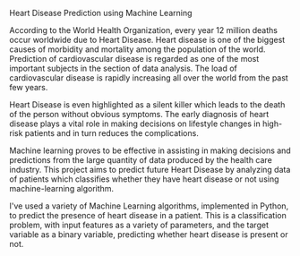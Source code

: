 
Heart Disease Prediction using Machine Learning 

According to the World Health Organization, every year 12 million deaths
occur worldwide due to Heart Disease. Heart disease is one of the biggest causes of
morbidity and mortality among the population of the world. Prediction of
cardiovascular disease is regarded as one of the most important subjects in the section
of data analysis. The load of cardiovascular disease is rapidly increasing all over the
world from the past few years. 

Heart Disease is even highlighted as a silent killer which leads to the
death of the person without obvious symptoms. The early diagnosis of heart disease
plays a vital role in making decisions on lifestyle changes in high-risk patients and in
turn reduces the complications.

Machine learning proves to be effective in assisting in making decisions and
predictions from the large quantity of data produced by the health care industry. This
project aims to predict future Heart Disease by analyzing data of patients which
classifies whether they have heart disease or not using machine-learning algorithm.

I've used a variety of Machine Learning algorithms, implemented in Python, to predict the presence of heart disease in a patient. This is a classification problem, with input features as a variety of parameters, and the target variable as a binary variable, predicting whether heart disease is present or not.